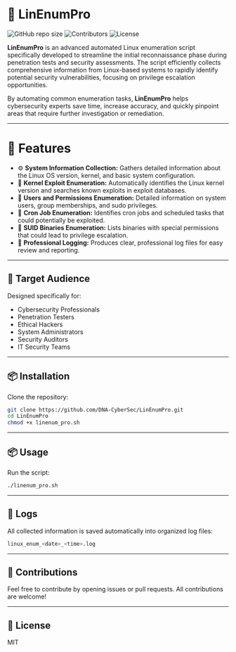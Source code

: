 # 🔐 LinEnumPro

![GitHub repo size](https://img.shields.io/github/repo-size/DNA-CyberSec/LinEnumPro)
![Contributors](https://img.shields.io/github/contributors/DNA-CyberSec/LinEnumPro)
![License](https://img.shields.io/github/license/DNA-CyberSec/LinEnumPro)

**LinEnumPro** is an advanced automated Linux enumeration script specifically developed to streamline the initial reconnaissance phase during penetration tests and security assessments. The script efficiently collects comprehensive information from Linux-based systems to rapidly identify potential security vulnerabilities, focusing on privilege escalation opportunities.

By automating common enumeration tasks, **LinEnumPro** helps cybersecurity experts save time, increase accuracy, and quickly pinpoint areas that require further investigation or remediation.

---

# 🚀 Features

- ⚙️ **System Information Collection:** Gathers detailed information about the Linux OS version, kernel, and basic system configuration.
- 🐧 **Kernel Exploit Enumeration:** Automatically identifies the Linux kernel version and searches known exploits in exploit databases.
- 👤 **Users and Permissions Enumeration:** Detailed information on system users, group memberships, and sudo privileges.
- 📅 **Cron Job Enumeration:** Identifies cron jobs and scheduled tasks that could potentially be exploited.
- 🔑 **SUID Binaries Enumeration:** Lists binaries with special permissions that could lead to privilege escalation.
- 📑 **Professional Logging:** Produces clear, professional log files for easy review and reporting.

---

## 🎯 Target Audience

Designed specifically for:

- Cybersecurity Professionals
- Penetration Testers
- Ethical Hackers
- System Administrators
- Security Auditors
- IT Security Teams

---

## 📦 Installation

Clone the repository:

```bash
git clone https://github.com/DNA-CyberSec/LinEnumPro.git
cd LinEnumPro
chmod +x linenum_pro.sh
```

---

## 📦 Usage

Run the script:

```bash
./linenum_pro.sh
```

---

## 📝 Logs

All collected information is saved automatically into organized log files:

```bash
linux_enum_<date>_<time>.log
```

---

## 🤝 Contributions

Feel free to contribute by opening issues or pull requests. All contributions are welcome!

---

## 📄 License

MIT

